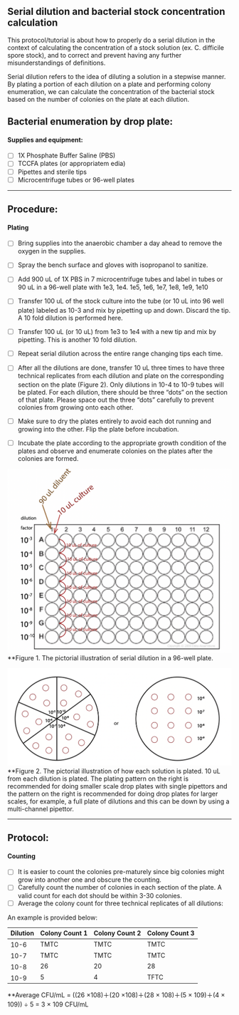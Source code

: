 ## Serial dilution and bacterial stock concentration calculation

This protocol/tutorial is about how to properly do a serial dilution in the context of calculating the concentration of a stock solution (ex. C. difficile spore stock), and to correct and prevent having any further misunderstandings of definitions. 

Serial dilution refers to the idea of diluting a solution in a stepwise manner. By plating a portion of each dilution on a plate and performing colony enumeration, we can calculate the concentration of the bacterial stock based on the number of colonies on the plate at each dilution. 

## Bacterial enumeration by drop plate:
#### Supplies and equipment:
- [ ] 1X Phosphate Buffer Saline (PBS)
- [ ] TCCFA plates (or appropriatem edia)
- [ ] Pipettes and sterile tips
- [ ] Microcentrifuge tubes or 96-well plates

***
## Procedure:
#### Plating
- [ ] Bring supplies into the anaerobic chamber a day ahead to remove the oxygen in the supplies. 
- [ ] Spray the bench surface and gloves with isopropanol to sanitize.
- [ ] Add 900 uL of 1X PBS in 7 microcentrifuge tubes and label in tubes or 90 uL in a 96-well plate with 1e3, 1e4. 1e5, 1e6, 1e7, 1e8, 1e9, 1e10
- [ ] Transfer 100 uL of the stock culture into the tube (or 10 uL into 96 well plate) labeled as 10<sup></sup>-3  and mix by pipetting up and down. Discard the tip. A 10 fold dilution is performed here. 
- [ ] Transfer 100 uL (or 10 uL) from 1e3 to 1e4  with a new tip and mix by pipetting. This is another 10 fold dilution. 
- [ ] Repeat serial dilution across the entire range changing tips each time.
- [ ] After all the dilutions are done, transfer 10 uL three times to have three technical replicates from each dilution and plate on the corresponding section on the plate (Figure 2). Only dilutions in 10<sup></sup>-4 to 10<sup></sup>-9 tubes will be plated. For each dilution, there should be three “dots” on the section of that plate. Please space out the three “dots” carefully to prevent colonies from growing onto each other. 
- [ ] Make sure to dry the plates entirely to avoid each dot running and growing into the other. Flip the plate before incubation.
- [ ] Incubate the plate according to the appropriate growth condition of the plates and observe and enumerate colonies on the plates after the colonies are formed. 


![fig1](https://github.com/SusanTian/images/raw/main/96_well.png)
**Figure 1. The pictorial illustration of serial dilution in a 96-well plate. 

![fig2](https://github.com/SusanTian/images/raw/main/plating.png)
**Figure 2. The pictorial illustration of how each solution is plated. 10 uL from each dilution is plated. The plating pattern on the right is recommended for doing smaller scale drop plates with single pipettors and the pattern on the right is recommended for doing drop plates for larger scales, for example, a full plate of dilutions and this can be down by using a multi-channel pipettor. 

***
## Protocol:
#### Counting
- [ ] It is easier to count the colonies pre-maturely since big colonies might grow into another one and obscure the counting. 
- [ ] Carefully count the number of colonies in each section of the plate. A valid count for each dot should be within 3-30 colonies. 
- [ ] Average the colony count for three technical replicates of all dilutions:

An example is provided below: 

Dilution | Colony Count 1 | Colony Count 2 | Colony Count 3
-----------|------------------|------------------|------------------|
10<sup></sup>-6 | TMTC | TMTC | TMTC
10<sup></sup>-7 | TMTC | TMTC | TMTC
10<sup></sup>-8 | 26 | 20 | 28
10<sup></sup>-9 | 5 | 4 | TFTC

**Average CFU/mL = ((26 ×10<sup></sup>8)＋(20 ×10<sup></sup>8)＋(28 × 10<sup></sup>8)＋(5 × 10<sup></sup>9)＋(4 × 10<sup></sup>9)) ÷ 5
               = 3 × 10<sup></sup>9 CFU/mL 
               
